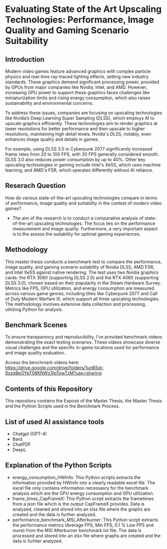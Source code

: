 # Evaluating State of the Art Upscaling Technologies: Performance, Image Quality and Gaming Scenario Suitability

## Introduction

Modern video games feature advanced graphics with complex particle physics and real-time ray-traced lighting effects, setting new industry standards. These graphics demand significant processing power, provided by GPUs from major companies like Nvidia, Intel, and AMD. However, increasing GPU power to support these graphics faces challenges like miniaturization limits and rising energy consumption, which also raises sustainability and environmental concerns.

To address these issues, companies are focusing on upscaling technologies like Nvidia’s Deep Learning Super Sampling (DLSS), which employs AI to upscale graphics efficiently. These technologies aim to render graphics at lower resolutions for better performance and then upscale to higher resolutions, maintaining high detail levels. Nvidia's DLSS, notably, even enhances image quality and details in games.

For example, using DLSS 3.0 in Cyberpunk 2077 significantly increased frame rates from 20 to 100 FPS, with 30 FPS generally considered smooth. DLSS 3.0 also reduces power consumption by up to 40%. Other key upscaling technologies in gaming include Intel's XeSS, which uses machine learning, and AMD's FSR, which operates differently without AI reliance.

## Reserach Question

How do various state-of-the-art upscaling technologies compare in terms of performance, image quality and suitability in the context of modern video games?
- The aim of the research is to conduct a comparative analysis of state-of-the-art upscaling technologies.  The focus lies on the performance measurement and image quality. Furthermore, a very important aspect is to the assess the suitability for optimal gaming experiences.

## Methodology

This master thesis conducts a benchmark test to compare the performance, image quality, and gaming scenario suitability of Nvidia DLSS, AMD FSR, and Intel XeSS against native rendering. The test uses two Nvidia graphics cards: the RTX 3060 (supporting DLSS 2.0) and the RTX 4060 (supporting DLSS 3.0), chosen based on their popularity in the Steam Hardware Survey. Metrics like FPS, GPU utilization, and energy consumption are measured across various game genres, including titles like Cyberpunk 2077 and Call of Duty Modern Warfare III, which support all three upscaling technologies. The methodology involves extensive data collection and processing, utilizing Python for analysis.

## Benchmark Scenes

To ensure transparency and reproducibility, I've provided benchmark videos demonstrating the exact testing scenarios. These videos showcase diverse visual challenges and the specific in-game locations used for performance and image quality evaluation.

Access the benchmark videos here: https://drive.google.com/drive/folders/1unBSgl-6xzqBpOYpT08KNWz3lpTowTzM?usp=sharing

## Contents of this Repository

This repository contains the Exposé of the Master Thesis, the Master Thesis and the Python Scripts used in the Benchmark Process.

## List of used AI assistance tools

- Chatgpt (GPT-4)
- Bard
- ChatPDF
- DeepL

## Explanation of the Python Scripts
- energy_consumption_HWInfo: This Python scripts extracts the information provided by HWInfo into a clearly readable excel file. The excel file only contains information necessasry for the benchmark analysis which are the GPU energy consumption and GPU utilization.
- frame_times_CapFrameX: This Python script extracts the frametimes from a json file which is the output CapFrameX provides. Data is analyzed, cleaned and stored into an xlsx file where the graphs are created and the data is further analyzed.
- performance_benchmark_MSI_Afterburner: This Python script extracts the performance metrics (Average FPS, Min FPS, 0.1 % Low FPS and more) from the MSI Afterburner benchmark.txt file. The data is processed and stored into an xlsx file where graphs are created and the data is furhter analyzed.
